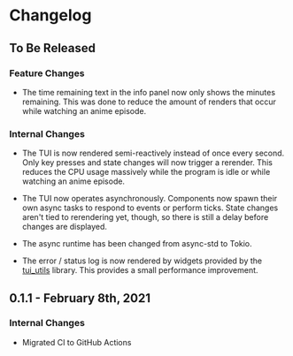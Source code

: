 # Changelog

## To Be Released

### Feature Changes

* The time remaining text in the info panel now only shows the minutes remaining. This was done to reduce the amount of renders that occur while watching an anime episode.

### Internal Changes

* The TUI is now rendered semi-reactively instead of once every second. Only key presses and state changes will now trigger a rerender. This reduces the CPU usage massively while the program is idle or while watching an anime episode.

* The TUI now operates asynchronously. Components now spawn their own async tasks to respond to events or perform ticks. State changes aren't tied to rerendering yet, though, so there is still a delay before changes are displayed.

* The async runtime has been changed from async-std to Tokio.

* The error / status log is now rendered by widgets provided by the [tui_utils](https://github.com/Acizza/tui-utils) library. This provides a small performance improvement.

## 0.1.1 - February 8th, 2021

### Internal Changes

* Migrated CI to GitHub Actions